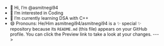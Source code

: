 - 👋 Hi, I’m @asmitnegi94
- 👀 I’m interested in Coding
- 🌱 I’m currently learning DSA with C++
- 😄 Pronouns: He/Him
asmitnegi94/asmitnegi94 is a ✨ special ✨ repository because its `README.md` (this file) appears on your GitHub profile.
You can click the Preview link to take a look at your changes.
--->

